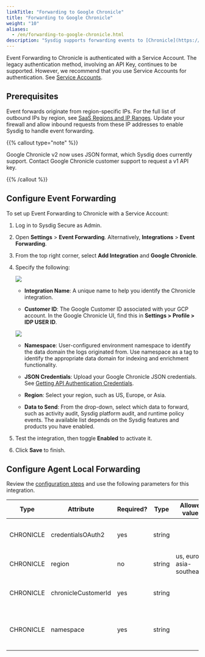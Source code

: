 ```yaml
---
linkTitle: "Forwarding to Google Chronicle"
title: "Forwarding to Google Chronicle"
weight: "10"
aliases:
  - /en/forwarding-to-google-chronicle.html
description: "Sysdig supports forwarding events to [Chronicle](https://cloud.google.com/chronicle/docs), Google Cloud Platform's centralized interface for aggregating security tools, logs, and more. This page describes how to forward data such as events, platform audit, and activity audit from Sysdig to Chronicle."
---
```


Event Forwarding to Chronicle is authenticated with a Service Account. The legacy authentication method, involving an API Key, continues to be supported. However, we recommend that you use Service Accounts for authentication. See [Service Accounts](/en/ciem-service-accounts).

## Prerequisites

Event forwards originate from region-specific IPs. For the full list of outbound IPs by region, see [SaaS Regions and IP Ranges](/en/docs/administration/saas-regions-and-ip-ranges/#saas-regions-and-ip-ranges).  Update your firewall and allow inbound requests from these IP addresses to enable Sysdig to handle event forwarding.

{{% callout type="note" %}}

Google Chronicle v2 now uses JSON format, which Sysdig does currently support. Contact Google Chronicle customer support to request a v1 API key.

{{% /callout %}}

## Configure Event Forwarding

To set up Event Forwarding to Chronicle with a Service Account:

1. Log in to Sysdig Secure as Admin.

2. Open **Settings** > **Event Forwarding**. Alternatively, **Integrations** > **Event Forwarding**.

3. From the top right corner, select **Add Integration** and **Google Chronicle**.

4. Specify the following:

    ![](/image/chronicle_forwarding.png)
  
    - **Integration Name**: A unique name to help you identify the Chronicle integration.

    - **Customer ID**: The Google Customer ID associated with your GCP account. In the Google Chronicle UI, find this in **Settings > Profile > IDP USER ID**.

     ![](/image/chronicle_id.png)

    - **Namespace**: User-configured environment namespace to identify the data domain the logs originated from. Use namespace as a tag to identify the appropriate data domain for indexing and enrichment functionality.

    - **JSON Credentials**: Upload your Google Chronicle JSON credentials. See [Getting API Authentication Credentials](https://cloud.google.com/chronicle/docs/reference/ingestion-api#getting_api_authentication_credentials).

    - **Region**: Select your region, such as US, Europe, or Asia.

    - **Data to Send**: From the drop-down, select which data to forward, such as activity audit, Sysdig platform audit, and runtime policy events. The available list depends on the Sysdig features and products you have enabled.

5. Test the integration, then toggle **Enabled** to activate it.

6. Click **Save** to finish.

## Configure Agent Local Forwarding

Review the [configuration steps](/en/event-forwarding/#configure-agent-local-forwarding) and use the following parameters for this integration.

| **Type**  | **Attribute**       | **Required?** | **Type** | **Allowed values**          | **Default** | **Description**                           |
|-----------|---------------------|---------------|----------|-----------------------------|-------------|-------------------------------------------|
| CHRONICLE | credentialsOAuth2   | yes           | string   |                             |             | The Goolge Chronicle JSON credentials     |
| CHRONICLE | region              | no            | string   | us, europe, asia-southeast1 | us          | The target region                         |
| CHRONICLE | chronicleCustomerId | yes           | string   |                             |             | The Google Chronicle Customer ID          |
| CHRONICLE | namespace           | yes           | string   |                             |             | The namespace to identify the data domain |
